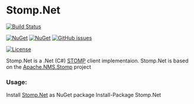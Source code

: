 # Stomp.Net

[![Build Status](https://ci.appveyor.com/api/projects/status/github/DaveSenn/Stomp.Net?svg=true)](https://ci.appveyor.com/project/DaveSenn/Stomp.Net/branch/master)

[![NuGet](https://img.shields.io/nuget/v/Stomp.Net.svg)](https://www.nuget.org/packages/Stomp.Net/)
[![NuGet](https://img.shields.io/nuget/dt/Stomp.Net.svg)](https://www.nuget.org/packages/Stomp.Net/)
[![GitHub issues](https://img.shields.io/github/issues/DaveSenn/Stomp.Net.svg)](https://github.com/DaveSenn/Stomp.Net/issues)

[![License](http://img.shields.io/:license-mit-blue.svg)](https://raw.githubusercontent.com/DaveSenn/Stomp.Net/master/License.txt)

Stomp.Net is a .Net (C#) [STOMP](https://stomp.github.io) client implementaion.
Stomp.Net is based on the [Apache.NMS.Stomp](http://activemq.apache.org/nms/apachenmsstomp.html) project

### Usage:
Install [Stomp.Net](https://www.nuget.org/packages/Stomp.Net/) as NuGet package Install-Package Stomp.Net
